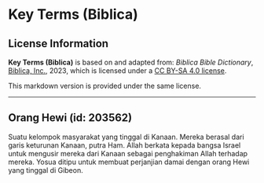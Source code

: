 # Key Terms (Biblica)

## License Information

**Key Terms (Biblica)** is based on and adapted from: _Biblica Bible Dictionary_, [Biblica, Inc.](https://www.biblica.com/), 2023, which is licensed under a [CC BY-SA 4.0 license](https://creativecommons.org/licenses/by-sa/4.0/legalcode.en).

This markdown version is provided under the same license.



--------------------------------

## Orang Hewi (id: 203562)

Suatu kelompok masyarakat yang tinggal di Kanaan. Mereka berasal dari garis keturunan Kanaan, putra Ham. Allah berkata kepada bangsa Israel untuk mengusir mereka dari Kanaan sebagai penghakiman Allah terhadap mereka. Yosua ditipu untuk membuat perjanjian damai dengan orang Hewi yang tinggal di Gibeon.


